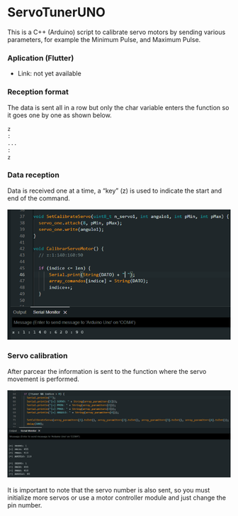# ServoTunerUNO
This is a C++ (Arduino) script to calibrate servo motors by sending various parameters, for example the Minimum Pulse, and Maximum Pulse.

### Aplication (Flutter)
- Link: not yet available

### Reception format
The data is sent all in a row but only the char variable enters the function so it goes one by one as shown below.
```
z
:
...
:
z
```

### Data reception
Data is received one at a time, a “key” (z) is used to indicate the start and end of the command.
<br><br>
<img src="https://github.com/JsonSecurity/Images/blob/main/all/Servo%20Tuner%20Arduino.png" width="700" >

### Servo calibration
After parcear the information is sent to the function where the servo movement is performed.<br><br>
<img src="https://github.com/JsonSecurity/Images/blob/main/all/Servo%20Tuner%20Arduino%202.png" width="700" >
<br><br>
It is important to note that the servo number is also sent, so you must initialize more servos or use a motor controller module and just change the pin number.
